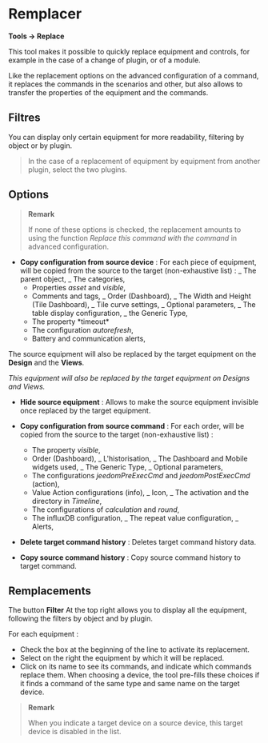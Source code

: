 # Remplacer

**Tools → Replace**

This tool makes it possible to quickly replace equipment and controls, for example in the case of a change of plugin, or of a module.

Like the replacement options on the advanced configuration of a command, it replaces the commands in the scenarios and other, but also allows to transfer the properties of the equipment and the commands.

## Filtres

You can display only certain equipment for more readability, filtering by object or by plugin.

> In the case of a replacement of equipment by equipment from another plugin, select the two plugins.

## Options

> **Remark**
>
> If none of these options is checked, the replacement amounts to using the function _Replace this command with the command_ in advanced configuration.

- **Copy configuration from source device** :
  For each piece of equipment, will be copied from the source to the target (non-exhaustive list) :
  _ The parent object,
  _ The categories,
  * Properties *asset* and *visible*,
  * Comments and tags,
  _ Order (Dashboard),
  _ The Width and Height (Tile Dashboard),
  _ Tile curve settings,
  _ Optional parameters,
  _ The table display configuration,
  _ the Generic Type,
  * The property *timeout\*
  * The configuration *autorefresh*,
  * Battery and communication alerts,

The source equipment will also be replaced by the target equipment on the **Design** and the **Views**.

_This equipment will also be replaced by the target equipment on Designs and Views._

- **Hide source equipment** : Allows to make the source equipment invisible once replaced by the target equipment.

- **Copy configuration from source command** :
  For each order, will be copied from the source to the target (non-exhaustive list) :
  * The property *visible*,
  * Order (Dashboard),
  _ L'historisation,
  _ The Dashboard and Mobile widgets used,
  _ The Generic Type,
  _ Optional parameters,
  * The configurations *jeedomPreExecCmd* and *jeedomPostExecCmd* (action),
  * Value Action configurations (info),
  _ Icon,
  _ The activation and the directory in _Timeline_,
  * The configurations of *calculation* and *round*,
  * The influxDB configuration,
  _ The repeat value configuration,
  _ Alerts,

- **Delete target command history** : Deletes target command history data.

- **Copy source command history** : Copy source command history to target command.

## Remplacements

The button **Filter** At the top right allows you to display all the equipment, following the filters by object and by plugin.

For each equipment :

- Check the box at the beginning of the line to activate its replacement.
- Select on the right the equipment by which it will be replaced.
- Click on its name to see its commands, and indicate which commands replace them. When choosing a device, the tool pre-fills these choices if it finds a command of the same type and same name on the target device.

> **Remark**
>
> When you indicate a target device on a source device, this target device is disabled in the list.
